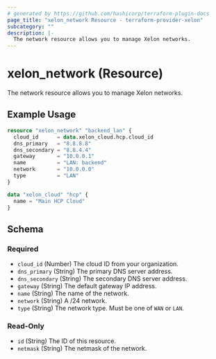 ```yaml
---
# generated by https://github.com/hashicorp/terraform-plugin-docs
page_title: "xelon_network Resource - terraform-provider-xelon"
subcategory: ""
description: |-
  The network resource allows you to manage Xelon networks.
---
```


# xelon_network (Resource)

The network resource allows you to manage Xelon networks.

## Example Usage

```terraform
resource "xelon_network" "backend_lan" {
  cloud_id      = data.xelon_cloud.hcp.cloud_id
  dns_primary   = "8.8.8.8"
  dns_secondary = "8.8.4.4"
  gateway       = "10.0.0.1"
  name          = "LAN: backend"
  network       = "10.0.0.0"
  type          = "LAN"
}

data "xelon_cloud" "hcp" {
  name = "Main HCP Cloud"
}
```

<!-- schema generated by tfplugindocs -->
## Schema

### Required

- `cloud_id` (Number) The cloud ID from your organization.
- `dns_primary` (String) The primary DNS server address.
- `dns_secondary` (String) The secondary DNS server address.
- `gateway` (String) The default gateway IP address.
- `name` (String) The name of the network.
- `network` (String) A /24 network.
- `type` (String) The network type. Must be one of `WAN` or `LAN`.

### Read-Only

- `id` (String) The ID of this resource.
- `netmask` (String) The netmask of the network.


